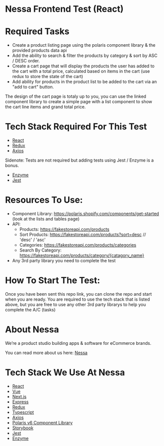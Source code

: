 # Nessa Frontend Test (React)

# Required Tasks

* Create a product listing page using the polaris component library & the provided products data api
* Add the ability to search & filter the products by category & sort by ASC / DESC order.
* Create a cart page that will display the products the user has added to the cart with a total price, calculated based on items in the cart (use redux to store the state of the cart)
* Add ability for products in the product list to be added to the cart via an "add to cart" button.


The design of the cart page is totaly up to you, you can use the linked component library to create a simple page with a list component to show the cart line items and grand total price. 

# Tech Stack Required For This Test
* [React](https://reactjs.org/)
* [Redux](https://redux.js.org/)
* [Axios](https://github.com/axios/axios)

Sidenote: Tests are not required but adding tests using Jest / Enzyme is a bonus. 
* [Enzyme](https://enzymejs.github.io/enzyme/)
* [Jest](https://jestjs.io/)
 
# Resources To Use: 
 - Component Library: https://polaris.shopify.com/components/get-started (look at the lists and tables page)
 - API: 
    - Products: https://fakestoreapi.com/products
    - Sort Products: https://fakestoreapi.com/products?sort=desc // 'desc' / 'asc'
    - Categories: https://fakestoreapi.com/products/categories
    - Search By Category: https://fakestoreapi.com/products/category/{catagory_name}
 - Any 3rd party library you need to complete the test

# How To Start The Test:

Once you have been sent this repo link, you can clone the repo and start when you are ready. 
You are required to use the tech stack that is listed above, but you are free to use any other 3rd party librarys to help you complete the A/C (tasks)

# About Nessa

We’re a product studio building apps & software for eCommerce brands.

You can read more about us here: [Nessa](https://www.nessalab.com/)

# Tech Stack We Use At Nessa
* [React](https://reactjs.org/)
* [Vue](https://vuejs.org/)
* [Next.js](https://www.nextjs.org/)
* [Express](https://expressjs.com/)
* [Redux](https://redux.js.org/)
* [Typescript](https://www.typescriptlang.org/)
* [Axios](https://github.com/axios/axios)
* [Polaris v6 Component Library](https://polaris.shopify.com/components/get-started)
* [Storybook](https://storybook.js.org/)
* [Jest](https://jestjs.io/)
* [Enzyme](https://enzymejs.github.io/enzyme/)
